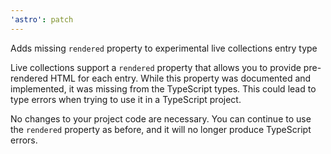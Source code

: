```yaml
---
'astro': patch
---
```


Adds missing `rendered` property to experimental live collections entry type

Live collections support a `rendered` property that allows you to provide pre-rendered HTML for each entry. While this property was documented and implemented, it was missing from the TypeScript types. This could lead to type errors when trying to use it in a TypeScript project.

No changes to your project code are necessary. You can continue to use the `rendered` property as before, and it will no longer produce TypeScript errors.
